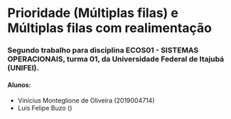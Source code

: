 # Prioridade (Múltiplas filas) e Múltiplas filas com realimentação
### Segundo trabalho para disciplina ECOS01 - SISTEMAS OPERACIONAIS, turma 01, da Universidade Federal de Itajubá (UNIFEI).

#### Alunos:
* Vinícius Monteglione de Oliveira (2019004714)
* Luis Felipe Buzo ()

